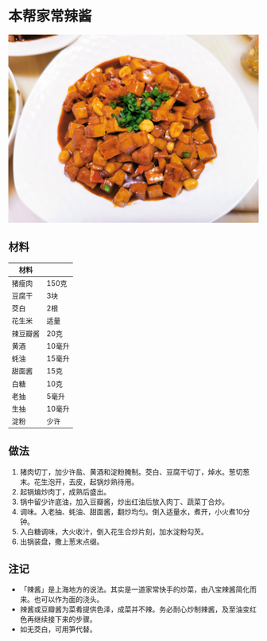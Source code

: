 # 本帮家常辣酱

![](https://github.com/NiborPolaris/Recipes/blob/master/Images/本帮家常辣酱.jpg)

## 材料

| 材料 |  |
| --- | --- |
| 猪瘦肉 | 150克 |
| 豆腐干 | 3块 |
| 茭白 | 2根 |
| 花生米 | 适量 |
| 辣豆瓣酱 | 20克 |
| 黄酒 | 10毫升 |
| 蚝油 | 15毫升 |
| 甜面酱 | 15克 |
| 白糖 | 10克 |
| 老抽 | 5毫升 |
| 生抽 | 10毫升 |
| 淀粉 | 少许 |

## 做法

1. 猪肉切丁，加少许盐、黄酒和淀粉腌制。茭白、豆腐干切丁，焯水。葱切葱末。花生泡开，去皮，起锅炒熟待用。
2. 起锅煸炒肉丁，成熟后盛出。
3. 锅中留少许底油，加入豆瓣酱，炒出红油后放入肉丁、蔬菜丁合炒。
4. 调味。入老抽、蚝油、甜面酱，翻炒均匀。倒入适量水，煮开，小火煮10分钟。
5. 入白糖调味，大火收汁，倒入花生合炒片刻，加水淀粉勾芡。
6. 出锅装盘，撒上葱末点缀。

## 注记

- 「辣酱」是上海地方的说法。其实是一道家常快手的炒菜，由八宝辣酱简化而来。也可以作为面的浇头。
- 辣酱或豆瓣酱为菜肴提供色泽，成菜并不辣。务必耐心炒制辣酱，及至油变红色再继续接下来的步骤。
- 如无茭白，可用笋代替。